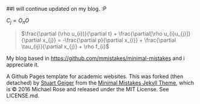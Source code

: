##I will continue updated on my blog. :P

$C_j=O_\pi O$
> $\frac{\partial (\rho u_{i})}{\partial t} + \frac{\partial[\rho u_{i}u_{j}]}{\partial x_{j}} = -\frac{\partial p}{\partial x_{i}} + \frac{\partial \tau_{ij}}{\partial x_{j}} + \rho f_{i}$

My blog based in https://github.com/mmistakes/minimal-mistakes and i appreciate it.



A Github Pages template for academic websites. This was forked (then detached) by [Stuart Geiger](https://github.com/staeiou) from the [Minimal Mistakes Jekyll Theme](https://mmistakes.github.io/minimal-mistakes/), which is © 2016 Michael Rose and released under the MIT License. See LICENSE.md.
